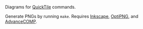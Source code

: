 Diagrams for [QuickTile](https://github.com/ssokolow/quicktile) commands.

Generate PNGs by running `make`. Requires [Inkscape](https://inkscape.org/),
[OptiPNG](http://optipng.sourceforge.net/), and
[AdvanceCOMP](http://www.advancemame.it/comp-readme).
